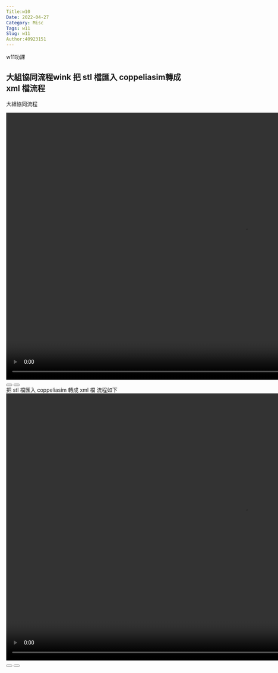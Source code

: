 ```yaml
---
Title:w10
Date: 2022-04-27
Category: Misc
Tags: w11
Slug: w11
Author:40923151
---
```

w11功課

<!-- PELICAN_END_SUMMARY -->

大組協同流程wink
把 stl 檔匯入 coppeliasim轉成 xml 檔流程
----
大組協同流程
<link rel="stylesheet" type="text/css" href="./../cmsimde/static/winkPlayer.css">
<script type="text/javascript" src="./../cmsimde/static/winkPlayer.js"></script>
<script>
var winkVideoData10 = {
  dataVersion: 1,
  frameRate: 10,
  buttonFrameLength: 5,
  buttonFrameOffset: 2,
  frameStops: { "2": [
      { type: "gotoframe", rect: { x: 890, y: 484, width: 60, height: 24 }, target: 3 },
    ],
    "7": [
      { type: "gotoframe", rect: { x: 478, y: 546, width: 60, height: 24 }, target: 8 },
      { type: "gotoframe", rect: { x: 382, y: 546, width: 60, height: 24 }, target: 2 },
    ],
    "12": [
      { type: "gotoframe", rect: { x: 626, y: 326, width: 60, height: 24 }, target: 13 },
      { type: "gotoframe", rect: { x: 530, y: 326, width: 60, height: 24 }, target: 7 },
    ],
    "17": [
      { type: "gotoframe", rect: { x: 838, y: 315, width: 60, height: 24 }, target: 18 },
      { type: "gotoframe", rect: { x: 742, y: 315, width: 60, height: 24 }, target: 12 },
    ],
    "22": [
      { type: "gotoframe", rect: { x: 674, y: 623, width: 60, height: 24 }, target: 23 },
      { type: "gotoframe", rect: { x: 578, y: 623, width: 60, height: 24 }, target: 17 },
    ],
    "27": [
      { type: "gotoframe", rect: { x: 1028, y: 381, width: 60, height: 24 }, target: 28 },
      { type: "gotoframe", rect: { x: 932, y: 381, width: 60, height: 24 }, target: 22 },
    ],
    "32": [
      { type: "gotoframe", rect: { x: 1029, y: 452, width: 60, height: 24 }, target: 33 },
      { type: "gotoframe", rect: { x: 933, y: 452, width: 60, height: 24 }, target: 27 },
    ],
    "37": [
      { type: "gotoframe", rect: { x: 975, y: 578, width: 60, height: 24 }, target: 32 },
    ],
  },
};
</script>
<div class="winkVideoContainerClass"><video width="1280" height="720" autoplay="autoplay" class="winkVideoClass" data-dirname="./../cmsimde/static" data-varname="winkVideoData10" loop="loop" muted="" playsinline="">
<source src="./../downloads/w11/w11_pull_request.mp4" type="video/mp4" /></video>
<div class="winkVideoOverlayClass"></div>
<div class="winkVideoControlBarClass"><button class="winkVideoControlBarPlayButtonClass"></button> <button class="winkVideoControlBarPauseButtonClass"></button>
<div class="winkVideoControlBarProgressLeftClass"></div>
<div class="winkVideoControlBarProgressEmptyMiddleClass"></div>
<div class="winkVideoControlBarProgressRightClass"></div>
<div class="winkVideoControlBarProgressFilledMiddleClass"></div>
<div class="winkVideoControlBarProgressThumbClass"></div>
</div>
<div class="winkVideoPlayOverlayClass"></div>
</div>
把 stl 檔匯入 coppeliasim
轉成 xml 檔
流程如下
<link rel="stylesheet" type="text/css" href="./../cmsimde/static/winkPlayer.css">
<script type="text/javascript" src="./../cmsimde/static/winkPlayer.js"></script>
<script>
var winkVideoData11 = {
  dataVersion: 1,
  frameRate: 10,
  buttonFrameLength: 5,
  buttonFrameOffset: 2,
  frameStops: { "2": [
      { type: "gotoframe", rect: { x: 864, y: 525, width: 60, height: 24 }, target: 3 },
    ],
    "7": [
      { type: "gotoframe", rect: { x: 523, y: 282, width: 60, height: 24 }, target: 8 },
      { type: "gotoframe", rect: { x: 430, y: 282, width: 60, height: 24 }, target: 2 },
    ],
    "12": [
      { type: "gotoframe", rect: { x: 1041, y: 590, width: 60, height: 24 }, target: 13 },
      { type: "gotoframe", rect: { x: 948, y: 590, width: 60, height: 24 }, target: 7 },
    ],
    "17": [
      { type: "gotoframe", rect: { x: 537, y: 266, width: 60, height: 24 }, target: 18 },
      { type: "gotoframe", rect: { x: 444, y: 266, width: 60, height: 24 }, target: 12 },
    ],
    "22": [
      { type: "gotoframe", rect: { x: 977, y: 566, width: 60, height: 24 }, target: 23 },
      { type: "gotoframe", rect: { x: 884, y: 566, width: 60, height: 24 }, target: 17 },
    ],
    "27": [
      { type: "gotoframe", rect: { x: 784, y: 379, width: 60, height: 24 }, target: 28 },
      { type: "gotoframe", rect: { x: 691, y: 379, width: 60, height: 24 }, target: 22 },
    ],
    "32": [
      { type: "gotoframe", rect: { x: 881, y: 431, width: 60, height: 24 }, target: 27 },
    ],
  },
};
</script>
<div class="winkVideoContainerClass"><video width="1280" height="720" autoplay="autoplay" class="winkVideoClass" data-dirname="./../cmsimde/static" data-varname="winkVideoData11" loop="loop" muted="" playsinline="">
<source src="./../downloads/w11/xml.mp4" type="video/mp4" /></video>
<div class="winkVideoOverlayClass"></div>
<div class="winkVideoControlBarClass"><button class="winkVideoControlBarPlayButtonClass"></button> <button class="winkVideoControlBarPauseButtonClass"></button>
<div class="winkVideoControlBarProgressLeftClass"></div>
<div class="winkVideoControlBarProgressEmptyMiddleClass"></div>
<div class="winkVideoControlBarProgressRightClass"></div>
<div class="winkVideoControlBarProgressFilledMiddleClass"></div>
<div class="winkVideoControlBarProgressThumbClass"></div>
</div>
<div class="winkVideoPlayOverlayClass"></div>
</div>